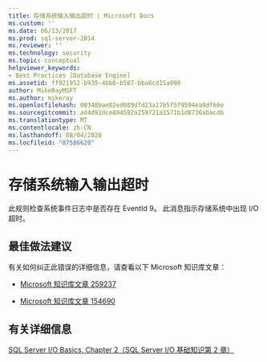 ```yaml
---
title: 存储系统输入输出超时 | Microsoft Docs
ms.custom: ''
ms.date: 06/13/2017
ms.prod: sql-server-2014
ms.reviewer: ''
ms.technology: security
ms.topic: conceptual
helpviewer_keywords:
- Best Practices [Database Engine]
ms.assetid: ff921952-b935-4bb0-b587-bba6cd15a090
author: MikeRayMSFT
ms.author: mikeray
ms.openlocfilehash: 00348bae82ed089dfd23a17b5f5f9594ea9df66e
ms.sourcegitcommit: ad4d92dce894592a259721a1571b1d8736abacdb
ms.translationtype: MT
ms.contentlocale: zh-CN
ms.lasthandoff: 08/04/2020
ms.locfileid: "87586620"
---
```

# <a name="storage-system-input-output-time-out"></a>存储系统输入输出超时
  此规则检查系统事件日志中是否存在 EventId 9。 此消息指示存储系统中出现 I/O 超时。  
  
## <a name="best-practices-recommendations"></a>最佳做法建议  
 有关如何纠正此错误的详细信息，请查看以下 Microsoft 知识库文章：  
  
-   [Microsoft 知识库文章 259237](https://go.microsoft.com/fwlink/?linkid=117746)  
  
-   [Microsoft 知识库文章 154690](https://go.microsoft.com/fwlink/?LinkId=117747)  
  
## <a name="for-more-information"></a>有关详细信息  
 [SQL Server I/O Basics, Chapter 2（SQL Server I/O 基础知识第 2 章）](/previous-versions/sql/sql-server-2005/administrator/cc917726(v=technet.10))  
  
  
